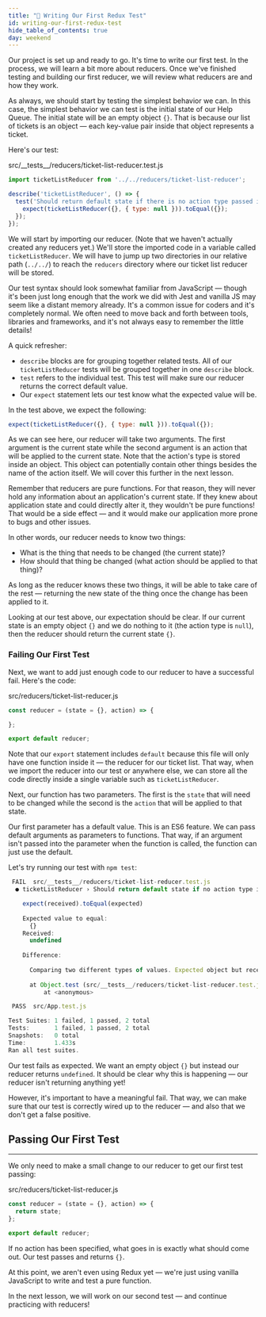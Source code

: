 ```yaml
---
title: "📓 Writing Our First Redux Test"
id: writing-our-first-redux-test
hide_table_of_contents: true
day: weekend
---
```


Our project is set up and ready to go. It's time to write our first test. In the process, we will learn a bit more about reducers. Once we've finished testing and building our first reducer, we will review what reducers are and how they work.

As always, we should start by testing the simplest behavior we can. In this case, the simplest behavior we can test is the initial state of our Help Queue. The initial state will be an empty object `{}`. That is because our list of tickets is an object — each key-value pair inside that object represents a ticket.

Here's our test:

<div class="filename">src/__tests__/reducers/ticket-list-reducer.test.js</div>

```js
import ticketListReducer from '../../reducers/ticket-list-reducer';

describe('ticketListReducer', () => {
  test('Should return default state if there is no action type passed into the reducer', () => {
    expect(ticketListReducer({}, { type: null })).toEqual({});
  });
});
```

We will start by importing our reducer. (Note that we haven't actually created any reducers yet.) We'll store the imported code in a variable called `ticketListReducer`. We will have to jump up two directories in our relative path (`../../`) to reach the `reducers` directory where our ticket list reducer will be stored.

Our test syntax should look somewhat familiar from JavaScript — though it's been just long enough that the work we did with Jest and vanilla JS may seem like a distant memory already. It's a common issue for coders and it's completely normal. We often need to move back and forth between tools, libraries and frameworks, and it's not always easy to remember the little details!

A quick refresher:

* `describe` blocks are for grouping together related tests. All of our `ticketListReducer` tests will be grouped together in one `describe` block.
* `test` refers to the individual test. This test will make sure our reducer returns the correct default value.
* Our `expect` statement lets our test know what the expected value will be.

In the test above, we expect the following:

```js
expect(ticketListReducer({}, { type: null })).toEqual({});
```

As we can see here, our reducer will take two arguments. The first argument is the current state while the second argument is an action that will be applied to the current state. Note that the action's type is stored inside an object. This object can potentially contain other things besides the name of the action itself. We will cover this further in the next lesson.

Remember that reducers are pure functions. For that reason, they will never hold any information about an application's current state. If they knew about application state and could directly alter it, they wouldn't be pure functions! That would be a side effect — and it would make our application more prone to bugs and other issues.

In other words, our reducer needs to know two things:

* What is the thing that needs to be changed (the current state)?
* How should that thing be changed (what action should be applied to that thing)?

As long as the reducer knows these two things, it will be able to take care of the rest — returning the new state of the thing once the change has been applied to it.

Looking at our test above, our expectation should be clear. If our current state is an empty object `{}` and we do nothing to it (the action type is `null`), then the reducer should return the current state `{}`.

### Failing Our First Test

Next, we want to add just enough code to our reducer to have a successful fail. Here's the code:

<div class="filename">src/reducers/ticket-list-reducer.js</div>

```js
const reducer = (state = {}, action) => {

};

export default reducer; 
```

Note that our `export` statement includes `default` because this file will only have one function inside it — the reducer for our ticket list. That way, when we import the reducer into our test or anywhere else, we can store all the code directly inside a single variable such as `ticketListReducer`.

Next, our function has two parameters. The first is the `state` that will need to be changed while the second is the `action` that will be applied to that state.

Our first parameter has a default value. This is an ES6 feature. We can pass default arguments as parameters to functions. That way, if an argument isn't passed into the parameter when the function is called, the function can just use the default.

Let's try running our test with `npm test`:

```js
 FAIL  src/__tests__/reducers/ticket-list-reducer.test.js
  ● ticketListReducer › Should return default state if no action type is recognized

    expect(received).toEqual(expected)
    
    Expected value to equal:
      {}
    Received:
      undefined
    
    Difference:
    
      Comparing two different types of values. Expected object but received undefined.
      
      at Object.test (src/__tests__/reducers/ticket-list-reducer.test.js:6:146)
          at <anonymous>

 PASS  src/App.test.js

Test Suites: 1 failed, 1 passed, 2 total
Tests:       1 failed, 1 passed, 2 total
Snapshots:   0 total
Time:        1.433s
Ran all test suites.
```

Our test fails as expected. We want an empty object `{}` but instead our reducer returns `undefined`. It should be clear why this is happening — our reducer isn't returning anything yet!

However, it's important to have a meaningful fail. That way, we can make sure that our test is correctly wired up to the reducer — and also that we don't get a false positive.

## Passing Our First Test
---

We only need to make a small change to our reducer to get our first test passing:

<div class="filename">src/reducers/ticket-list-reducer.js</div>

```js
const reducer = (state = {}, action) => {
  return state;
};

export default reducer;
```

If no action has been specified, what goes in is exactly what should come out. Our test passes and returns `{}`.

At this point, we aren't even using Redux yet — we're just using vanilla JavaScript to write and test a pure function.

In the next lesson, we will work on our second test — and continue practicing with reducers!
